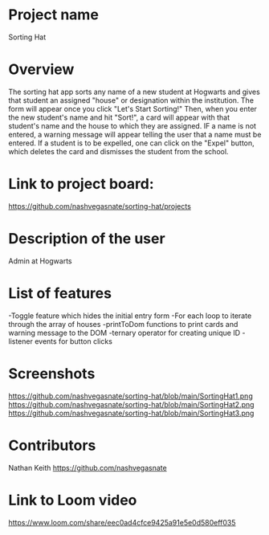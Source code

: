 # Project name 
Sorting Hat

# Overview
The sorting hat app sorts any name of a new student at Hogwarts and gives that student an assigned "house" or designation within the institution. The form will appear once you click "Let's Start Sorting!" Then, when you enter the new student's name and hit "Sort!", a card will appear with that student's name and the house to which they are assigned. IF a name is not entered, a warning message will appear telling the user that a name must be entered. If a student is to be expelled, one can click on the "Expel" button, which deletes the card and dismisses the student from the school.

# Link to project board:
https://github.com/nashvegasnate/sorting-hat/projects

# Description of the user
Admin at Hogwarts

# List of features
-Toggle feature which hides the initial entry form
-For each loop to iterate through the array of houses
-printToDom functions to print cards and warning message to the DOM
-ternary operator for creating unique ID
-listener events for button clicks

# Screenshots
https://github.com/nashvegasnate/sorting-hat/blob/main/SortingHat1.png
https://github.com/nashvegasnate/sorting-hat/blob/main/SortingHat2.png
https://github.com/nashvegasnate/sorting-hat/blob/main/SortingHat3.png

# Contributors
Nathan Keith
https://github.com/nashvegasnate


# Link to Loom video
 https://www.loom.com/share/eec0ad4cfce9425a91e5e0d580eff035
